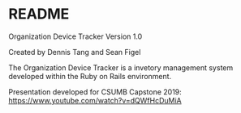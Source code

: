 # README

Organization Device Tracker Version 1.0

Created by Dennis Tang and Sean Figel

The Organization Device Tracker is a invetory management system developed within the Ruby on Rails environment.

Presentation developed for CSUMB Capstone 2019: https://www.youtube.com/watch?v=dQWfHcDuMiA
